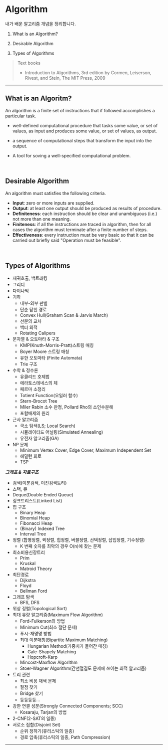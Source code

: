 # Algorithm

내가 배운 알고리즘 개념을 정리합니다.

1. What is an Algorithm?

1. Desirable Algorithm

1. Types of Algorithms

> Text books
>
> * Introduction to Algorithms, 3rd edition by Cormen, Leiserson, Rivest, and Stein, The MIT Press, 2009

***



## What is an Algoritm?

An algorithm is a finite set of instructions that if followed accomplishes a particular task.

* well-defined computational procedure that tasks some value, or set of values, as input and produces some value, or set of values, as output.

* a sequence of computational steps that transform the input into the output.

* A tool for soving a well-specified computational problem. 


<br>



## Desirable Algorithm

An algorithm must satisfies the following criteria.

* **Input**: zero or more inputs are supplied.
* **Output**: at least one output should be produced as results of procedure.
* **Definiteness**: each instruction should be clear and unambiguous (i.e.) not more than one meaning.
* **Finiteness**: if all the instructions are traced in algorithm, then for all cases the algorithm must terminate after a finite number of steps.
* **Effectiveness**: every instruction must be very basic so that it can be carried out briefly said "Operation must be feasible".


<br>



## Types of Algorithms 

* 재귀호출, 백트래킹
* 그리디
* 다이나믹
* 기하
  + 내부-외부 판별
  + 단순 닫힌 경로
  + Convex Hull(Graham Scan & Jarvis March)
  + 선분의 교차
  + 백터 외적
  + Rotating Calipers
* 문자열 & 오토마타 & 구조
  * KMP(Knuth-Morris-Pratt)스트링 매칭
  * Boyer Moore 스트링 매칭
  * 유한 오토마타 (Finite Automata)
  * Trie 구조
* 수학 & 정수론
  * 유클리드 호제법
  * 에라토스테네스의 체
  * 페르마 소정리
  * Totient Function(오일러 함수)
  * Stern-Brocot Tree
  * Miler Rabin 소수 판정, Pollard Rho의 소인수분해
  * 포함배제의 원리
* 근사 알고리즘
  * 국소 탐색(LS; Local Search)
  * 시뮬레이티드 어닐링(Simulated Annealing)
  * 유전자 알고리즘(GA)
* NP 문제
  * Minimum Vertex Cover, Edge Cover, Maximum Independent Set
  * 헤밀턴 회로
  * TSP

***그래프 & 자료구조***

* 검색(이분검색, 이진검색트리)
* 스택, 큐
* Deque(Double Ended Queue)
* 링크드리스트(Linked List)
* 힙 구조
  * Binary Heap
  * Binomial Heap
  * Fibonacci Heap
  * (Binary) Indexed Tree
  * Interval Tree
* 정렬 (합병정렬, 퀵정렬, 힙정렬, 버블정렬, 선택정렬, 삽입정렬, 기수정렬)
  * K 번째 숫자를 최악의 경우 O(n)에 찾는 문제
* 최소비용신장트리
  * Prim
  * Kruskal
  * Matroid Theory
* 최단경로
  * Dijkstra
  * Floyd
  * Bellman Ford
* 그래프 탐색
  * BFS, DFS
* 위상 정렬(Topological Sort)
* 최대 유량 알고리즘(Maximum Flow Algorithm)
  * Ford-Fulkerson의 방법
  * Minimum Cut(최소 절단 문제)
  * 푸시-재명명 방법
  * 최대 이분매칭(Bipartite Maximum Matching)
    * Hungarian Method(가중치가 들어간 매칭)
    * Gale-Shapely Matching
    * Hopcroft-Karp
  * Mincost-Maxflow Algorithm
  * Stoer-Wagner Algorithm(간선열결도 문제에 쓰이는 최적 알고리즘)
* 트리 관련
  * 최소 비용 채색 문제
  * 절점 찾기
  * Bridge 찾기
  * 등등등등...
* 강한 연결 성분(Strongly Connected Components; SCC)
  * Kosaraju, Tarjan의 방법
* 2-CNF(2-SAT의 일종)
* 서로소 집합(Disjoint Set)
  * 순위 정하기(휴리스틱의 일종)
  * 경로 압축(휴리스틱의 일종, Path Compression)

***